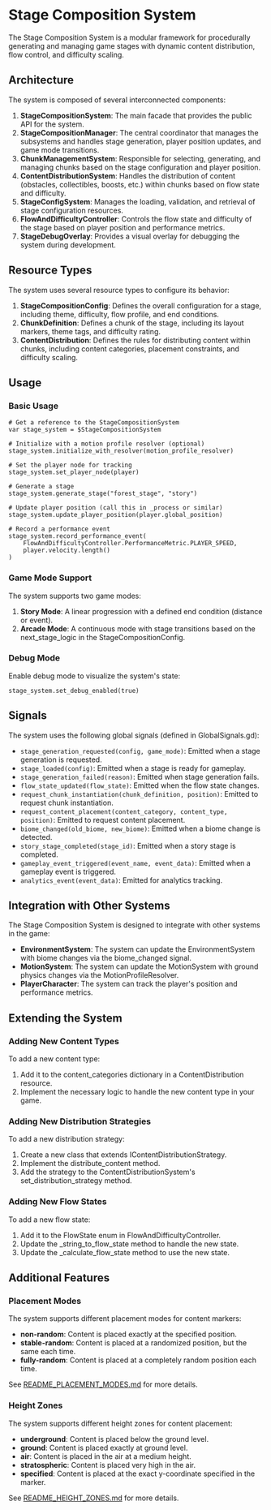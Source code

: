 # Stage Composition System

The Stage Composition System is a modular framework for procedurally generating and managing game stages with dynamic content distribution, flow control, and difficulty scaling.

## Architecture

The system is composed of several interconnected components:

1. **StageCompositionSystem**: The main facade that provides the public API for the system.
2. **StageCompositionManager**: The central coordinator that manages the subsystems and handles stage generation, player position updates, and game mode transitions.
3. **ChunkManagementSystem**: Responsible for selecting, generating, and managing chunks based on the stage configuration and player position.
4. **ContentDistributionSystem**: Handles the distribution of content (obstacles, collectibles, boosts, etc.) within chunks based on flow state and difficulty.
5. **StageConfigSystem**: Manages the loading, validation, and retrieval of stage configuration resources.
6. **FlowAndDifficultyController**: Controls the flow state and difficulty of the stage based on player position and performance metrics.
7. **StageDebugOverlay**: Provides a visual overlay for debugging the system during development.

## Resource Types

The system uses several resource types to configure its behavior:

1. **StageCompositionConfig**: Defines the overall configuration for a stage, including theme, difficulty, flow profile, and end conditions.
2. **ChunkDefinition**: Defines a chunk of the stage, including its layout markers, theme tags, and difficulty rating.
3. **ContentDistribution**: Defines the rules for distributing content within chunks, including content categories, placement constraints, and difficulty scaling.

## Usage

### Basic Usage

```gdscript
# Get a reference to the StageCompositionSystem
var stage_system = $StageCompositionSystem

# Initialize with a motion profile resolver (optional)
stage_system.initialize_with_resolver(motion_profile_resolver)

# Set the player node for tracking
stage_system.set_player_node(player)

# Generate a stage
stage_system.generate_stage("forest_stage", "story")

# Update player position (call this in _process or similar)
stage_system.update_player_position(player.global_position)

# Record a performance event
stage_system.record_performance_event(
    FlowAndDifficultyController.PerformanceMetric.PLAYER_SPEED,
    player.velocity.length()
)
```

### Game Mode Support

The system supports two game modes:

1. **Story Mode**: A linear progression with a defined end condition (distance or event).
2. **Arcade Mode**: A continuous mode with stage transitions based on the next_stage_logic in the StageCompositionConfig.

### Debug Mode

Enable debug mode to visualize the system's state:

```gdscript
stage_system.set_debug_enabled(true)
```

## Signals

The system uses the following global signals (defined in GlobalSignals.gd):

- `stage_generation_requested(config, game_mode)`: Emitted when a stage generation is requested.
- `stage_loaded(config)`: Emitted when a stage is ready for gameplay.
- `stage_generation_failed(reason)`: Emitted when stage generation fails.
- `flow_state_updated(flow_state)`: Emitted when the flow state changes.
- `request_chunk_instantiation(chunk_definition, position)`: Emitted to request chunk instantiation.
- `request_content_placement(content_category, content_type, position)`: Emitted to request content placement.
- `biome_changed(old_biome, new_biome)`: Emitted when a biome change is detected.
- `story_stage_completed(stage_id)`: Emitted when a story stage is completed.
- `gameplay_event_triggered(event_name, event_data)`: Emitted when a gameplay event is triggered.
- `analytics_event(event_data)`: Emitted for analytics tracking.

## Integration with Other Systems

The Stage Composition System is designed to integrate with other systems in the game:

- **EnvironmentSystem**: The system can update the EnvironmentSystem with biome changes via the biome_changed signal.
- **MotionSystem**: The system can update the MotionSystem with ground physics changes via the MotionProfileResolver.
- **PlayerCharacter**: The system can track the player's position and performance metrics.

## Extending the System

### Adding New Content Types

To add a new content type:

1. Add it to the content_categories dictionary in a ContentDistribution resource.
2. Implement the necessary logic to handle the new content type in your game.

### Adding New Distribution Strategies

To add a new distribution strategy:

1. Create a new class that extends IContentDistributionStrategy.
2. Implement the distribute_content method.
3. Add the strategy to the ContentDistributionSystem's set_distribution_strategy method.

### Adding New Flow States

To add a new flow state:

1. Add it to the FlowState enum in FlowAndDifficultyController.
2. Update the _string_to_flow_state method to handle the new state.
3. Update the _calculate_flow_state method to use the new state.

## Additional Features

### Placement Modes

The system supports different placement modes for content markers:

- **non-random**: Content is placed exactly at the specified position.
- **stable-random**: Content is placed at a randomized position, but the same each time.
- **fully-random**: Content is placed at a completely random position each time.

See [README_PLACEMENT_MODES.md](README_PLACEMENT_MODES.md) for more details.

### Height Zones

The system supports different height zones for content placement:

- **underground**: Content is placed below the ground level.
- **ground**: Content is placed exactly at ground level.
- **air**: Content is placed in the air at a medium height.
- **stratospheric**: Content is placed very high in the air.
- **specified**: Content is placed at the exact y-coordinate specified in the marker.

See [README_HEIGHT_ZONES.md](README_HEIGHT_ZONES.md) for more details.
